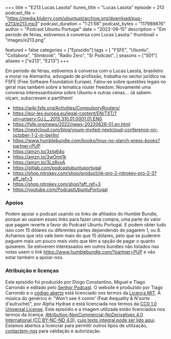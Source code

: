 +++
title = "E213 Lucas Lasota"
itunes_title = "Lucas Lasota"
episode = 213
podcast_file = "https://media.blubrry.com/ubuntupt/archive.org/download/pup-e213/e213.mp3"
podcast_duration = "1:21:56"
podcast_bytes = "117989876"
author = "Podcast Ubuntu Portugal"
date = "2022-09-15"
description = "Em período de férias, estivemos à conversa com Lucas Lasota."
thumbnail = "images/e213.png"

featured = false
categories = ["Episódio"]
tags = [
  "FSFE",
  "Ubuntu",
  "Collabora",
  "Slimbook",
  "Radio Zero",
  "Sr Podcast",
]
seasons = ["S01"]
aliases = ["e213", "E213"]
+++

Em período de férias, estivemos à conversa com o Lucas Lasota, brasileiro a morar na Alemanha, advogado de profissão, trabalha no sector jurídico na FSFE (Free Software Foundation Europe). Falou-se sobre questões legais no geral mas também sobre a tematica router freedom. Novamente uma conversa interessantissima sobre Ubuntu e outras cenas...
Já sabem: oiçam, subscrevam e partilhem!

* https://wiki.fsfe.org/Activities/CompulsoryRouters/
* https://eur-lex.europa.eu/legal-content/EN/TXT/?uri=uriserv:OJ.L_.2015.310.01.0001.01.ENG
* https://fsfe.org/news/2022/news-20220628-01.en.html
* https://nextcloud.com/blog/youre-invited-nextcloud-conference-on-october-1-2-in-berlin/
* https://www.humblebundle.com/books/linux-no-starch-press-books?partner=PUP
* https://amzn.to/3xtq64o
* https://amzn.to/3wOrm1k
* https://amzn.to/3Lz8vxA
* https://gitlab.com/podcastubuntuportugal
* https://shop.nitrokey.com/shop/product/nk-pro-2-nitrokey-pro-2-3?aff_ref=3
* https://shop.nitrokey.com/shop?aff_ref=3
* https://youtube.com/PodcastUbuntuPortugal


### Apoios
Podem apoiar o podcast usando os links de afiliados do Humble Bundle, porque ao usarem esses links para fazer uma compra, uma parte do valor que pagam reverte a favor do Podcast Ubuntu Portugal.
E podem obter tudo isso com 15 dólares ou diferentes partes dependendo de pagarem 1, ou 8.
Achamos que isto vale bem mais do que 15 dólares, pelo que se puderem paguem mais um pouco mais visto que têm a opção de pagar o quanto quiserem.
Se estiverem interessados em outros bundles não listados nas notas usem o link https://www.humblebundle.com/?partner=PUP e vão estar também a apoiar-nos.

### Atribuição e licenças
Este episódio foi produzido por Diogo Constantino, Miguel e Tiago Carrondo e editado pelo [Senhor Podcast](https://senhorpodcast.pt/).
O website é produzido por Tiago Carrondo e o [código aberto](https://gitlab.com/podcastubuntuportugal/website) está licenciado nos termos da [Licença MIT](https://gitlab.com/podcastubuntuportugal/website/main/LICENSE).
A música do genérico é: "Won't see it comin' (Feat Aequality & N'sorte d'autruche)", por Alpha Hydrae e está licenciada nos termos da [CC0 1.0 Universal License](https://creativecommons.org/publicdomain/zero/1.0/).
Este episódio e a imagem utilizada estão licenciados nos termos da licença: [Attribution-NonCommercial-NoDerivatives 4.0 International (CC BY-NC-ND 4.0)](https://creativecommons.org/licenses/by-nc-nd/4.0/), [cujo texto integral pode ser lido aqui](https://creativecommons.org/licenses/by-nc-nd/4.0/legalcode). Estamos abertos a licenciar para permitir outros tipos de utilização, [contactem-nos](https://podcastubuntuportugal.org/contactos) para validação e autorização.


